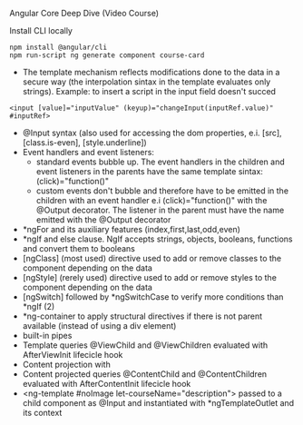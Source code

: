 Angular Core Deep Dive (Video Course)

Install CLI locally

    npm install @angular/cli
    npm run-script ng generate component course-card

- The template mechanism reflects modifications done to the data in a secure way (the interpolation sintax in the template evaluates only strings). Example: to insert a script in the input field doesn't succed <script>alert('attack')</script> 
```
<input [value]="inputValue" (keyup)="changeInput(inputRef.value)" #inputRef>
```
- @Input syntax (also used for accessing the dom properties, e.i. [src], [class.is-even], [style.underline])
- Event handlers and event listeners:
    - standard events bubble up. The event handlers in the children and event listeners in the parents have the same template sintax: (click)="function()"
    - custom events don't bubble and therefore have to be emitted in the children with an event handler e.i (click)="function()" with the @Output decorator. The listener in the parent must have the name emitted with the @Output decorator
- *ngFor and its auxiliary features (index,first,last,odd,even)
- *ngIf and else clause. NgIf accepts strings, objects, booleans, functions and convert them to booleans
- [ngClass] (most used) directive used to add or remove classes to the component depending on the data
- [ngStyle] (rerely used) directive used to add or remove styles to the component depending on the data
- [ngSwitch] followed by *ngSwitchCase to verify more conditions than *ngIf (2) 
- *ng-container to apply structural directives if there is not parent available (instead of using a div element)
- built-in pipes
- Template queries @ViewChild and @ViewChildren evaluated with AfterViewInit lifecicle hook
- Content projection with <ng-content select="html element / css class">
- Content projected queries @ContentChild and @ContentChildren evaluated with AfterContentInit lifecicle hook
- <ng-template #noImage let-courseName="description"> passed to a child component as @Input and instantiated with *ngTemplateOutlet and its context